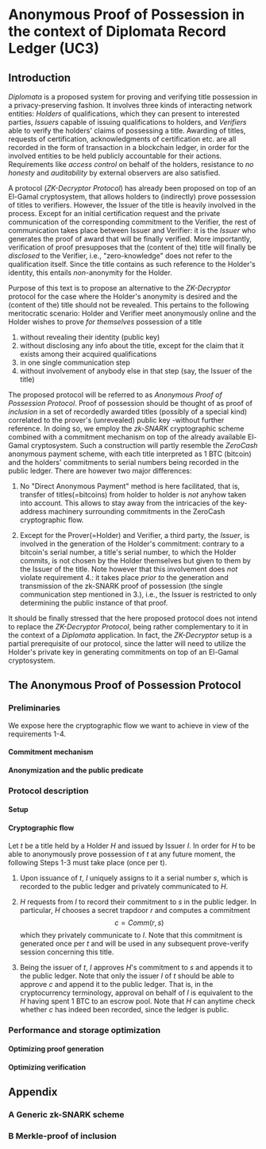 # Anonymous Proof of Possession in the context of Diplomata Record Ledger (UC3)

## Introduction

*Diplomata* is a proposed system for proving and verifying title
possession in a privacy-preserving fashion. It involves three kinds of
interacting network entities: *Holders* of qualifications, which
they can present to interested parties, *Issuers* capable of issuing
qualifications to holders, and *Verifiers* able to verify the holders' claims
of possessing a title. Awarding of titles, requests of certification,
acknowledgments of certification etc. are all recorded in the form of
transaction in a blockchain ledger, in order for the
involved entities to be held publicly accountable for their actions.
Requirements like *access control* on behalf of the holders, resistance to
*no honesty* and *auditability* by external observers are also satisfied.

A protocol (*ZK-Decryptor Protocol*) has already been proposed on top of an
El-Gamal cryptosystem, that allows holders to (indirectly) prove possession of
titles to verifiers. However, the Issuer of the title is heavily involved in
the process. Except for an initial certification request and the private
communication of the corresponding commitment to the Verifier, the rest of
communication takes place between Issuer and Verifier: it is the *Issuer* who
generates the proof of award that will be finally verified. More importantly,
verification of proof presupposes that the (content of the) title will finally
be *disclosed* to the Verifier, i.e., "zero-knowledge" does not refer to the
qualification itself. Since the title contains as such reference to the Holder's
identity, this entails *non*-anonymity for the Holder.

Purpose of this text is to propose an alternative to the *ZK-Decryptor* protocol
for the case where the Holder's anonymity is desired and the (content of the)
title should not be revealed. This pertains to the following meritocratic
scenario: Holder and Verifier meet anonymously online and the Holder wishes to
prove *for themselves* possession of a title

1. without revealing their identity (public key)
2. without disclosing any info about the title, except for
the claim that it exists among their acquired qualifications
3. in one single communication step
4. without involvement of anybody else in that step
(say, the Issuer of the title)

The proposed protocol will be referred to as
*Anonymous Proof of Possession Protocol*. Proof of possession should be
thought of as proof of *inclusion* in a set of recordedly awarded titles
(possibly of a special kind) correlated to the prover's (unrevealed) public key
-without further reference. In doing so, we employ the *zk-SNARK* cryptographic
scheme combined with a commitment mechanism on top of the already available
El-Gamal cryptosystem. Such a construction will partly resemble the *ZeroCash*
anonymous payment scheme, with each title interpreted as 1 BTC
(bitcoin) and the holders' commitments to serial numbers being recorded in the
public ledger. There are however two major differences:

1. No "Direct Anonymous Payment" method is here facilitated, that is, transfer
of titles(=bitcoins) from holder to holder is *not* anyhow taken into account.
This allows to stay away from the intricacies of the key-address machinery
surrounding commitments in the ZeroCash cryptographic flow.

2. Except for the Prover(=Holder) and Verifier, a third party, the *Issuer*, is
involved in the generation of the Holder's commitment: contrary to a bitcoin's
serial number, a title's serial number, to which the Holder commits, is not
chosen by the Holder themselves but given to them by the Issuer of the title.
Note however that this involvement does *not* violate requirement 4.: it takes
place *prior to* the generation and transmission of the zk-SNARK proof of
possession (the single communication step mentioned in 3.), i.e.,
the Issuer is restricted to only determining the public instance of that proof.

It should be finally stressed that the here proposed protocol does not intend
to replace the *ZK-Decryptor Protocol*, being rather complementary to it in the
context of a *Diplomata* application. In fact, the *ZK-Decryptor* setup is
a partial prerequisite of our protocol, since the latter will need to utilize
the Holder's private key in generating commitments on top of an El-Gamal
cryptosystem.

## The Anonymous Proof of Possession Protocol

### Preliminaries

We expose here the cryptographic flow we want to achieve in view of the
requirements 1-4.

#### Commitment mechanism

#### Anonymization and the public predicate

### Protocol description

#### Setup

#### Cryptographic flow

Let $t$ be a title held by a Holder $H$ and issued by Issuer $I$. In order for
$H$ to be able to anonymously prove possession of $t$ at any future moment, the
following Steps 1-3 must take place (once per t).

1. Upon issuance of $t$, $I$ uniquely assigns to it a serial number $s$, which
is recorded to the public ledger and privately communicated to $H$.

2. $H$ requests from $I$ to record their commitment to $s$ in the public ledger.
In particular, $H$ chooses a secret trapdoor $r$ and computes a commitment
$$c = Comm(r, s)$$
which they privately communicate to $I$. Note that this commitment is generated
once per $t$ and will be used in any subsequent prove-verify session concerning
this title.

3. Being the issuer of $t$, $I$ approves $H$'s commitment to $s$ and appends
it to the public ledger. Note that only the issuer $I$ of $t$ should be able to approve $c$ and append it to the public ledger. That is, in the cryptocurrency
terminology, approval on behalf of $I$ is equivalent to the $H$ having spent
1 BTC to an escrow pool. Note that $H$ can anytime check whether $c$ has indeed
been recorded, since the ledger is public.


### Performance and storage optimization

#### Optimizing proof generation

#### Optimizing verification

## Appendix

### A Generic zk-SNARK scheme
### B Merkle-proof of inclusion
